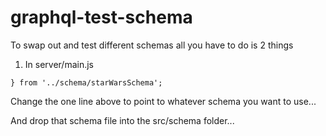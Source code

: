 # graphql-test-schema

To swap out and test different schemas all you have to do is 2 things

1. In server/main.js

```
} from '../schema/starWarsSchema';
```

Change the one line above to point to whatever schema you want to use...

And drop that schema file into the src/schema folder...
